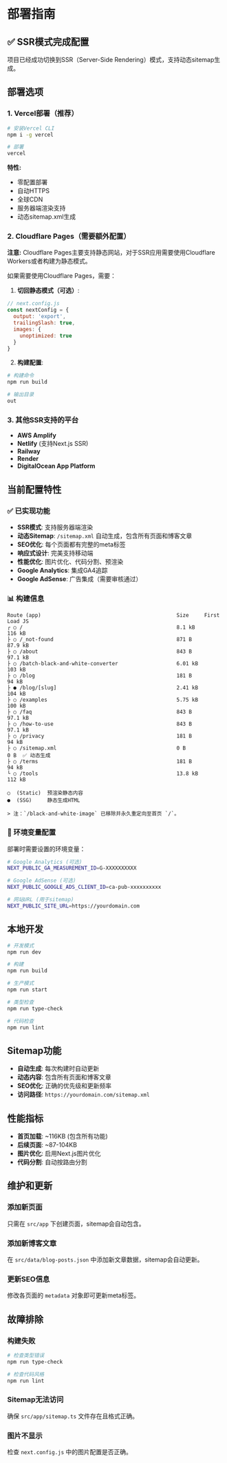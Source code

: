 # 部署指南

## ✅ SSR模式完成配置

项目已经成功切换到SSR（Server-Side Rendering）模式，支持动态sitemap生成。

## 部署选项

### 1. Vercel部署（推荐）

```bash
# 安装Vercel CLI
npm i -g vercel

# 部署
vercel
```

**特性:**
- 零配置部署
- 自动HTTPS
- 全球CDN
- 服务器端渲染支持
- 动态sitemap.xml生成

### 2. Cloudflare Pages（需要额外配置）

**注意:** Cloudflare Pages主要支持静态网站，对于SSR应用需要使用Cloudflare Workers或者构建为静态模式。

如果需要使用Cloudflare Pages，需要：

1. **切回静态模式（可选）**:
```javascript
// next.config.js
const nextConfig = {
  output: 'export',
  trailingSlash: true,
  images: {
    unoptimized: true
  }
}
```

2. **构建配置**:
```bash
# 构建命令
npm run build

# 输出目录
out
```

### 3. 其他SSR支持的平台

- **AWS Amplify**
- **Netlify** (支持Next.js SSR)
- **Railway**
- **Render**
- **DigitalOcean App Platform**

## 当前配置特性

### ✅ 已实现功能

- **SSR模式**: 支持服务器端渲染
- **动态Sitemap**: `/sitemap.xml` 自动生成，包含所有页面和博客文章
- **SEO优化**: 每个页面都有完整的meta标签
- **响应式设计**: 完美支持移动端
- **性能优化**: 图片优化、代码分割、预渲染
- **Google Analytics**: 集成GA4追踪
- **Google AdSense**: 广告集成（需要审核通过）

### 📊 构建信息

```
Route (app)                                            Size     First Load JS
┌ ○ /                                                  8.1 kB          116 kB
├ ○ /_not-found                                        871 B          87.9 kB
├ ○ /about                                             843 B          97.1 kB
├ ○ /batch-black-and-white-converter                   6.01 kB         103 kB
├ ○ /blog                                              181 B            94 kB
├ ● /blog/[slug]                                       2.41 kB         104 kB
├ ○ /examples                                          5.75 kB         100 kB
├ ○ /faq                                               843 B          97.1 kB
├ ○ /how-to-use                                        843 B          97.1 kB
├ ○ /privacy                                           181 B            94 kB
├ ○ /sitemap.xml                                       0 B                0 B  ✅ 动态生成
├ ○ /terms                                             181 B            94 kB
└ ○ /tools                                             13.8 kB         112 kB

○  (Static)  预渲染静态内容
●  (SSG)     静态生成HTML

> 注：`/black-and-white-image` 已移除并永久重定向至首页 `/`。
```

### 🔧 环境变量配置

部署时需要设置的环境变量：

```bash
# Google Analytics (可选)
NEXT_PUBLIC_GA_MEASUREMENT_ID=G-XXXXXXXXXX

# Google AdSense (可选) 
NEXT_PUBLIC_GOOGLE_ADS_CLIENT_ID=ca-pub-xxxxxxxxxx

# 网站URL (用于sitemap)
NEXT_PUBLIC_SITE_URL=https://yourdomain.com
```

## 本地开发

```bash
# 开发模式
npm run dev

# 构建
npm run build

# 生产模式
npm run start

# 类型检查
npm run type-check

# 代码检查
npm run lint
```

## Sitemap功能

- **自动生成**: 每次构建时自动更新
- **动态内容**: 包含所有页面和博客文章
- **SEO优化**: 正确的优先级和更新频率
- **访问路径**: `https://yourdomain.com/sitemap.xml`

## 性能指标

- **首页加载**: ~116KB (包含所有功能)
- **后续页面**: ~87-104KB
- **图片优化**: 启用Next.js图片优化
- **代码分割**: 自动按路由分割

## 维护和更新

### 添加新页面
只需在 `src/app` 下创建页面，sitemap会自动包含。

### 添加新博客文章
在 `src/data/blog-posts.json` 中添加新文章数据，sitemap会自动更新。

### 更新SEO信息
修改各页面的 `metadata` 对象即可更新meta标签。

## 故障排除

### 构建失败
```bash
# 检查类型错误
npm run type-check

# 检查代码风格
npm run lint
```

### Sitemap无法访问
确保 `src/app/sitemap.ts` 文件存在且格式正确。

### 图片不显示
检查 `next.config.js` 中的图片配置是否正确。

